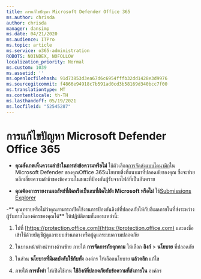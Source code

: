 ```yaml
---
title: การแก้ไขปัญหา Microsoft Defender Office 365
ms.author: chrisda
author: chrisda
manager: dansimp
ms.date: 04/21/2020
ms.audience: ITPro
ms.topic: article
ms.service: o365-administration
ROBOTS: NOINDEX, NOFOLLOW
localization_priority: Normal
ms.custom: 1039
ms.assetid: ''
ms.openlocfilehash: 91d73853d3ea67d6c6954fffb32dd1428e3d9976
ms.sourcegitcommit: f4866e94918c7b591ad0cd3b58169d340bcc7f00
ms.translationtype: MT
ms.contentlocale: th-TH
ms.lasthandoff: 05/19/2021
ms.locfileid: "52545287"
---
```

# <a name="troubleshooting-microsoft-defender-for-office-365"></a>การแก้ไขปัญหา Microsoft Defender Office 365

- **คุณสังเกตเห็นความล่าช้าในการส่งข้อความหรือไม่** ใช้ตัวเลือก[การจัดส่งแบบไดนามิก](/microsoft-365/security/office-365-security/dynamic-delivery-and-previewing)ใน Microsoft Defender ของคุณOffice 365นโยบายสิ่งที่แนบมาที่ปลอดภัยของคุณ ซึ่งจะช่วยหลีกเลี่ยงความล่าช้าของข้อความในขณะที่ป้องกันผู้รับจากไฟล์ที่เป็นอันตราย

- **คุณต้องการรายงานผลลัพธ์ที่ผิดหรือเป็นลบที่ผิดไปยัง Microsoft หรือไม่** ใช้[Submissions Explorer](https://protection.office.com/reportsubmission)

-** คุณทราบหรือไม่ว่าคุณสามารถเปิดใช้งานการป้องกันลิงก์ที่ปลอดภัยให้กับอีเมลภายในที่ส่งระหว่างผู้รับภายในองค์กรของคุณได้** ให้ปฏิบัติตามขั้นตอนเหล่านี้:

  1. ไปที่ [https://protection.office.com](https://protection.office.com) และลงชื่อเข้าใช้ด้วยบัญชีผู้ดูแลระบบส่วนกลางหรือผู้ดูแลระบบความปลอดภัย

  2. ในบานหน้าต่างนําทางด้านซ้าย ภายใต้ **การจัดการภัยคุกคาม** ให้เลือก **ลิงก์** \> **นโยบาย** ที่ปลอดภัย

  3. ในส่วน **นโยบายที่มีผลบังคับใช้กับทั้ง** องค์กร ให้เลือกนโยบาย **แล้วคลิก** แก้ไข

  4. ภายใต้ **การตั้งค่า** ให้เปิดใช้งาน **ใช้ลิงก์ที่ปลอดภัยกับข้อความที่ส่งภายใน** องค์กร
